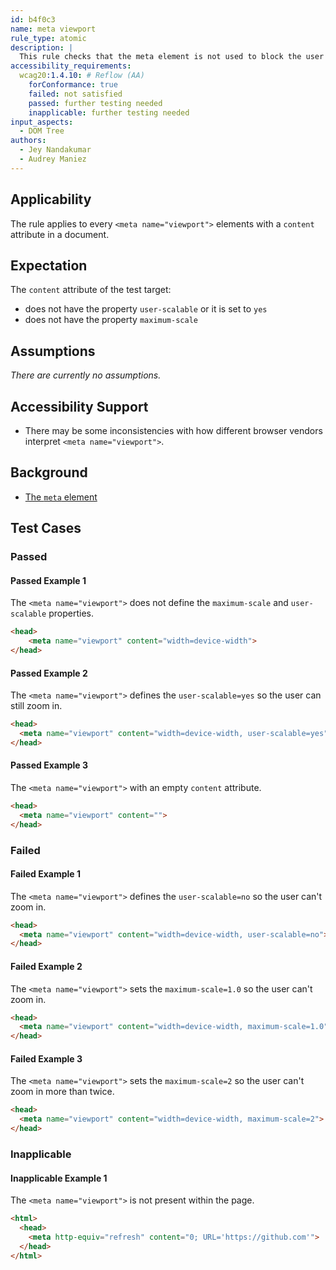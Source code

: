 ```yaml
---
id: b4f0c3
name: meta viewport
rule_type: atomic
description: |
  This rule checks that the meta element is not used to block the user agent ability to zoom 
accessibility_requirements:
  wcag20:1.4.10: # Reflow (AA)
    forConformance: true
    failed: not satisfied
    passed: further testing needed
    inapplicable: further testing needed
input_aspects:
  - DOM Tree
authors:
  - Jey Nandakumar
  - Audrey Maniez
---
```


## Applicability

The rule applies to every `<meta name="viewport">` elements with a `content` attribute in a document.

## Expectation

The `content` attribute of the test target: 
- does not have the property `user-scalable` or it is set to `yes`
- does not have the property `maximum-scale` 

## Assumptions

_There are currently no assumptions._

## Accessibility Support

- There may be some inconsistencies with how different browser vendors interpret `<meta name="viewport">`.

## Background

- [The `meta` element](https://www.w3.org/TR/html52/document-metadata.html#the-meta-element)

## Test Cases

### Passed

#### Passed Example 1

The `<meta name="viewport">` does not define the `maximum-scale` and `user-scalable` properties.

````html
<head>
	<meta name="viewport" content="width=device-width">
</head>
````

#### Passed Example 2

The `<meta name="viewport">` defines the `user-scalable=yes` so the user can still zoom in.

````html
<head>
  <meta name="viewport" content="width=device-width, user-scalable=yes">
</head>
````

#### Passed Example 3

The `<meta name="viewport">` with an empty `content` attribute.

````html
<head>
  <meta name="viewport" content="">
</head>
````

### Failed

#### Failed Example 1

The `<meta name="viewport">` defines the `user-scalable=no` so the user can't zoom in.

````html
<head>
  <meta name="viewport" content="width=device-width, user-scalable=no">
</head>
````

#### Failed Example 2

The `<meta name="viewport">` sets the `maximum-scale=1.0` so the user can't zoom in.

````html
<head>
  <meta name="viewport" content="width=device-width, maximum-scale=1.0">
</head>
````

#### Failed Example 3

The `<meta name="viewport">` sets the `maximum-scale=2` so the user can't zoom in more than twice.

````html
<head>
  <meta name="viewport" content="width=device-width, maximum-scale=2">
</head>
````

### Inapplicable

#### Inapplicable Example 1

The `<meta name="viewport">` is not present within the page.

````html
<html>
  <head>
    <meta http-equiv="refresh" content="0; URL='https://github.com'">
  </head>
</html>
````